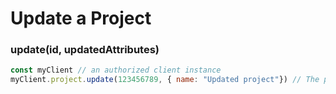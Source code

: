 # Update a Project

### update(id, updatedAttributes) <a href="update" id="update"></a>

```javascript
const myClient // an authorized client instance
myClient.project.update(123456789, { name: "Updated project"}) // The project is updated in the servers
```
